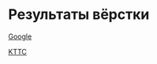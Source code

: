# Результаты вёрстки 

[Google](https://BuLbl4.github.io/OrisSem1/Homework1/Google/)

[KTTC](https://BuLbl4.github.io/OrisSem1/Homework1/Tank/)